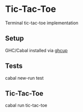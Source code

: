 # Tic-Tac-Toe
Terminal tic-tac-toe implementation

## Setup
GHC/Cabal installed via [ghcup](https://www.haskell.org/ghcup/)

## Tests
cabal new-run test

## Tic-Tac-Toe
cabal run tic-tac-toe

